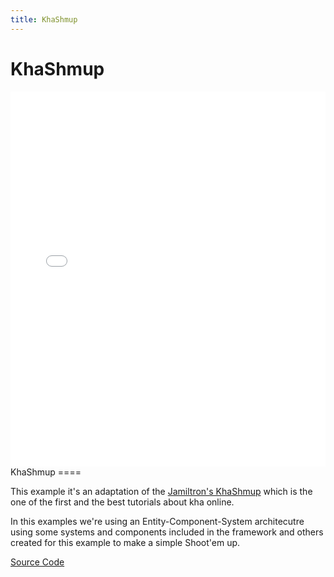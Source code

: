 ```yaml
---
title: KhaShmup
---
```

# KhaShmup
<iframe src="/builds/khashmup/index.html" width="800" height="600" frameBorder="0" style="width:100%; max-height: 600px"></iframe>
KhaShmup
====

This example it's an adaptation of the [Jamiltron's KhaShmup](https://github.com/jamiltron/KhaShmup/tree/master) which is the one of the first and the best tutorials about kha online.

In this examples we're using an Entity-Component-System architecutre using some systems and components included in the framework and others created for this example to make a simple Shoot'em up.
            
[Source Code](https://github.com/Nazariglez/Gecko2D/tree/master/examples/khashmup)
